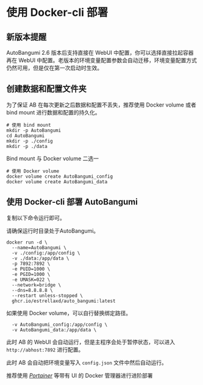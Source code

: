 # 使用 Docker-cli 部署

## 新版本提醒

AutoBangumi 2.6 版本后支持直接在 WebUI 中配置，你可以选择直接拉起容器再在 WebUI 中配置。老版本的环境变量配置参数会自动迁移，环境变量配置方式仍然可用，但是仅在第一次启动时生效。

## 创建数据和配置文件夹

为了保证 AB 在每次更新之后数据和配置不丢失，推荐使用 Docker volume 或者 bind mount 进行数据和配置的持久化。

```shell
# 使用 bind mount
mkdir -p AutoBangumi
cd AutoBangumi
mkdir -p ./config
mkdir -p ./data
```

Bind mount 与 Docker volume 二选一
```shell
# 使用 Docker volume
docker volume create AutoBangumi_config
docker volume create AutoBangumi_data
```

## 使用 Docker-cli 部署 AutoBangumi

复制以下命令运行即可。

请确保运行时目录处于AutoBangumi。

```shell
docker run -d \
  --name=AutoBangumi \
  -v ./config:/app/config \
  -v ./data:/app/data \
  -p 7892:7892 \
  -e PUID=1000 \
  -e PGID=1000 \
  -e UMASK=022 \
  --network=bridge \
  --dns=8.8.8.8 \
  --restart unless-stopped \
  ghcr.io/estrellaxd/auto_bangumi:latest
```

如果使用 Docker volume，可以自行替换绑定路径。
```shell
  -v AutoBangumi_config:/app/config \
  -v AutoBangumi_data:/app/data \
```

此时 AB 的 WebUI 会自动运行，但是主程序会处于暂停状态，可以进入 `http://abhost:7892` 进行配置。

此时 AB 会自动把环境变量写入 `config.json` 文件中然后自动运行。

推荐使用 _[Portainer](https://www.portainer.io)_ 等带有 UI 的 Docker 管理器进行进阶部署
